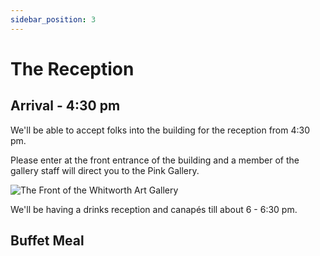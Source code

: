 ```yaml
---
sidebar_position: 3
---
```


# The Reception

## Arrival - 4:30 pm

We'll be able to accept folks into the building for the reception from 4:30 pm.

Please enter at the front entrance of the building and a member of the gallery staff will direct you to the Pink Gallery.

![The Front of the Whitworth Art Gallery](/img/whitfront.jpg)

We'll be having a drinks reception and canapés till about 6 - 6:30 pm.

## Buffet Meal
